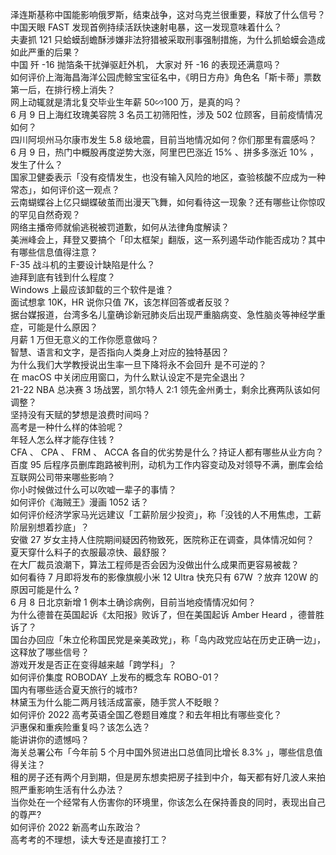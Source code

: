 泽连斯基称中国能影响俄罗斯，结束战争，这对乌克兰很重要，释放了什么信号？  
中国天眼 FAST 发现首例持续活跃快速射电暴，这一发现意味着什么？  
夫妻抓 121 只蛤蟆刮蟾酥涉嫌非法狩猎被采取刑事强制措施，为什么抓蛤蟆会造成如此严重的后果？  
中国 歼 -16 抛箔条干扰弹驱赶外机， 大家对 歼 -16 的表现还满意吗？  
如何评价上海海昌海洋公园虎鲸宝宝征名中，《明日方舟》角色名「斯卡蒂」票数第一后，在排行榜上消失？  
网上动辄就是清北复交毕业生年薪 50∽100 万，是真的吗？  
6 月 9 日上海红玫瑰美容院 3 名员工初筛阳性，涉及 502 位顾客，目前疫情情况如何？  
四川阿坝州马尔康市发生 5.8 级地震，目前当地情况如何？你们那里有震感吗？  
6 月 9 日，热门中概股再度逆势大涨，阿里巴巴涨近 15% 、拼多多涨近 10% ，发生了什么？  
国家卫健委表示「没有疫情发生，也没有输入风险的地区，查验核酸不应成为一种常态」，如何评价这一观点？  
云南蝴蝶谷上亿只蝴蝶破茧而出漫天飞舞，如何看待这一现象？还有哪些让你惊叹的罕见自然奇观？  
网络主播帝师就偷逃税被罚道歉，如何从法律角度解读？  
美洲峰会上，拜登又要搞个「印太框架」翻版，这一系列遏华动作能否成功？其中有哪些信息值得注意？  
F-35 战斗机的主要设计缺陷是什么？  
迪拜到底有钱到什么程度？  
Windows 上最应该卸载的三个软件是谁？  
面试想拿 10K，HR 说你只值 7K，该怎样回答或者反驳？  
据台媒报道，台湾多名儿童确诊新冠肺炎后出现严重脑病变、急性脑炎等神经学重症，可能是什么原因？  
月薪 1 万但无意义的工作你愿意做吗？  
智慧、语言和文字，是否指向人类身上对应的独特基因？  
为什么我们大学教授说出生率一旦下降将永不会回升 是不可逆的？  
在 macOS 中关闭应用窗口，为什么默认设定不是完全退出？  
21-22 NBA 总决赛 3 场战罢，凯尔特人 2:1 领先金州勇士，剩余比赛两队该如何调整？  
坚持没有天赋的梦想是浪费时间吗？  
高考是一种什么样的体验呢？  
年轻人怎么样才能存住钱 ?  
CFA 、 CPA 、 FRM 、 ACCA 各自的优劣势是什么？持证人都有哪些从业方向？  
百度 95 后程序员删库跑路被判刑，动机为工作内容变动及对领导不满，删库会给互联网公司带来哪些影响？  
你小时候做过什么可以吹嘘一辈子的事情？  
如何评价《海贼王》漫画 1052 话？  
如何评价经济学家马光远建议「工薪阶层少投资」，称「没钱的人不用焦虑，工薪阶层别想着抄底」？  
安徽 27 岁女主持人住院期间疑因药物致死，医院称正在调查，具体情况如何？  
夏天穿什么料子的衣服最凉快、最舒服？  
在大厂裁员浪潮下，算法工程师是否会因为没做出什么成果而更容易被裁？  
如何看待 7 月即将发布的影像旗舰小米 12 Ultra 快充只有 67W ？放弃 120W 的原因可能是什么 ?  
6 月 8 日北京新增 1 例本土确诊病例，目前当地疫情情况如何？  
为什么德普在英国起诉《太阳报》败诉了，但在美国起诉 Amber Heard ，德普胜诉了？  
国台办回应「朱立伦称国民党是亲美政党」，称「岛内政党应站在历史正确一边」，这释放了哪些信号？  
游戏开发是否正在变得越来越「跨学科」？  
如何评价集度 ROBODAY 上发布的概念车 ROBO-01？  
国内有哪些适合夏天旅行的城市?  
林黛玉为什么能二两月钱活成富豪，随手赏人不眨眼？  
如何评价 2022 高考英语全国乙卷题目难度？和去年相比有哪些变化？  
沪惠保和重疾险重复吗？该怎么选？  
能讲讲你的遗憾吗？  
海关总署公布「今年前 5 个月中国外贸进出口总值同比增长 8.3% 」，哪些信息值得关注？  
租的房子还有两个月到期，但是房东想卖把房子挂到中介，每天都有好几波人来拍照严重影响生活有什么办法？  
当你处在一个经常有人伤害你的环境里，你该怎么在保持善良的同时，表现出自己的尊严?  
如何评价 2022 新高考山东政治？  
高考考的不理想，读大专还是直接打工？  
